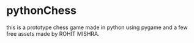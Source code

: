 # pythonChess
this is a prototype chess game made in python using pygame and a few free assets 
made by ROHIT MISHRA.